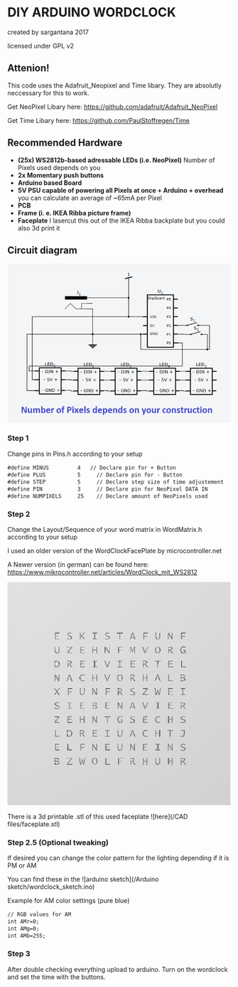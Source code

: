 # DIY ARDUINO WORDCLOCK
created by sargantana 2017

licensed under GPL v2

## Attenion!
This code uses the Adafruit_Neopixel and Time libary. They are absolutly neccessary for this to work.

Get NeoPixel Libary here: https://github.com/adafruit/Adafruit_NeoPixel

Get Time Libary here: https://github.com/PaulStoffregen/Time

## Recommended Hardware

* __(25x) WS2812b-based adressable LEDs (i.e. NeoPixel)__ Number of Pixels used depends on you
* __2x Momentary push buttons__
* __Arduino based Board__
* __5V PSU capable of powering all Pixels at once + Arduino + overhead__ you can calculate an average of ~65mA per Pixel
* __PCB__
* __Frame (i. e. IKEA Ribba picture frame)__
* __Faceplate__ I lasercut this out of the IKEA Ribba backplate but you could also 3d print it

## Circuit diagram 

![WordMatrix used in my version](/Schematics/wordclock_schematics.png)

### Step 1
Change pins in Pins.h according to your setup

```
#define MINUS         4   // Declare pin for + Button
#define PLUS          5 	// Declare pin for - Button
#define STEP          5 	// Declare step size of time adjustement
#define PIN           3 	// Declare pin for NeoPixel DATA IN
#define NUMPIXELS     25	// Declare amount of NeoPixels used
```

### Step 2
Change the Layout/Sequence of your word matrix in WordMatrix.h according to your setup

I used an older version of the WordClockFacePlate by microcontroller.net

A Newer version (in german) can be found here:
https://www.mikrocontroller.net/articles/WordClock_mit_WS2812

![WordMatrix used in my version](WordMatrix.png)

There is a 3d printable .stl of this used faceplate ![here](/CAD files/faceplate.stl)

### Step 2.5 (Optional tweaking)
If desired you can change the color pattern for the lighting depending if it is PM or AM

You can find these in the ![arduino sketch](/Arduino sketch/wordclock_sketch.ino)

Example for AM color settings (pure blue)
```
// RGB values for AM
int AMr=0;
int AMg=0;
int AMb=255;
```

### Step 3
After double checking everything upload to arduino. Turn on the wordclock and set the time with the buttons.
